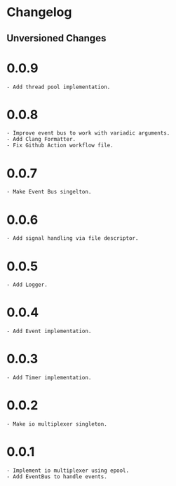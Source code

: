 # Changelog


## Unversioned Changes

# 0.0.9
    - Add thread pool implementation.

# 0.0.8
    - Improve event bus to work with variadic arguments.
    - Add Clang Formatter.
    - Fix Github Action workflow file. 

# 0.0.7
    - Make Event Bus singelton.

# 0.0.6
    - Add signal handling via file descriptor.

# 0.0.5
    - Add Logger.

# 0.0.4
    - Add Event implementation.

# 0.0.3
    - Add Timer implementation.

# 0.0.2
    - Make io multiplexer singleton.

# 0.0.1
    - Implement io multiplexer using epool. 
    - Add EventBus to handle events.

